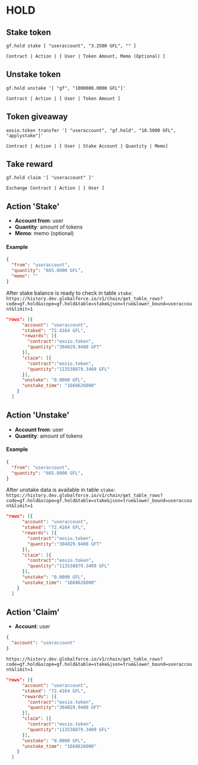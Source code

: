 # HOLD

## Stake token
```
gf.hold stake [ "useraccount", "3.2500 GFL", "" ]
```
``Contract | Action | [ User | Token Amount, Memo (Optional) ]``

## Unstake token
```
gf.hold unstake '[ "gf", "1000000.0000 GFL"]'
```
``Contract | Action | [ User | Token Amount ]``

## Token giveaway
```
eosio.token transfer '[ "useraccount", "gf.hold", "10.5000 GFL", "applystake"]'
```
``Contract | Action | [ User | Stake Account | Quantity | Memo]``
## Take reward
```
gf.hold claim '[ "useraccount" ]'
```
``Exchange Contract | Action | [ User ]``

## Action '**Stake**'
- **Account from**: user
- **Quantity**: amount of tokens
- **Memo**: memo (optional)

#### Example
```json
{
  "from": "useraccount",
  "quantity": "665.0000 GFL",
  "memo": ""
}
```

After stake balance is ready to check in table ``stake``:
``https://history.dev.globalforce.io/v1/chain/get_table_rows?code=gf.hold&scope=gf.hold&table=stake&json=true&lower_bound=useraccount&limit=1``

```json
"rows": [{
      "account": "useraccount",				
      "staked": "72.4164 GFL",				
      "rewards": [{							
		"contract":"eosio.token",
		"quantity":"304029.9408 GFT"
	  }],
      "claim": [{
		"contract":"eosio.token",
		"quantity":"113538879.3409 GFL"
	  }],
      "unstake": "0.0000 GFL",
      "unstake_time": "1668626000"
    }
  ]
```

## Action '**Unstake**'
- **Account from**: user
- **Quantity**: amount of tokens


#### Example
```json
{
  "from": "useraccount",
  "quantity": "665.0000 GFL",
}
```

After unstake data is available in table ``stake``:
``https://history.dev.globalforce.io/v1/chain/get_table_rows?code=gf.hold&scope=gf.hold&table=stake&json=true&lower_bound=useraccount&limit=1``

```json
"rows": [{
      "account": "useraccount",		
      "staked": "72.4164 GFL",		
      "rewards": [{					
		"contract":"eosio.token",
		"quantity":"304029.9408 GFT"
	  }],
      "claim": [{							
		"contract":"eosio.token",
		"quantity":"113538879.3409 GFL"
	  }],
      "unstake": "0.0000 GFL",
      "unstake_time": "1668626000"
    }
  ]
```

## Action '**Claim**'
- **Account**: user

```json
{
  "account": "useraccount"
}
```

``https://history.dev.globalforce.io/v1/chain/get_table_rows?code=gf.hold&scope=gf.hold&table=stake&json=true&lower_bound=useraccount&limit=1``

```json
"rows": [{
      "account": "useraccount",		
      "staked": "72.4164 GFL",		
      "rewards": [{					
		"contract":"eosio.token",
		"quantity":"304029.9408 GFT"
	  }],
      "claim": [{
		"contract":"eosio.token",
		"quantity":"113538879.3409 GFL"
	  }],
      "unstake": "0.0000 GFL",			
      "unstake_time": "1668626000"		
    }
  ]
```